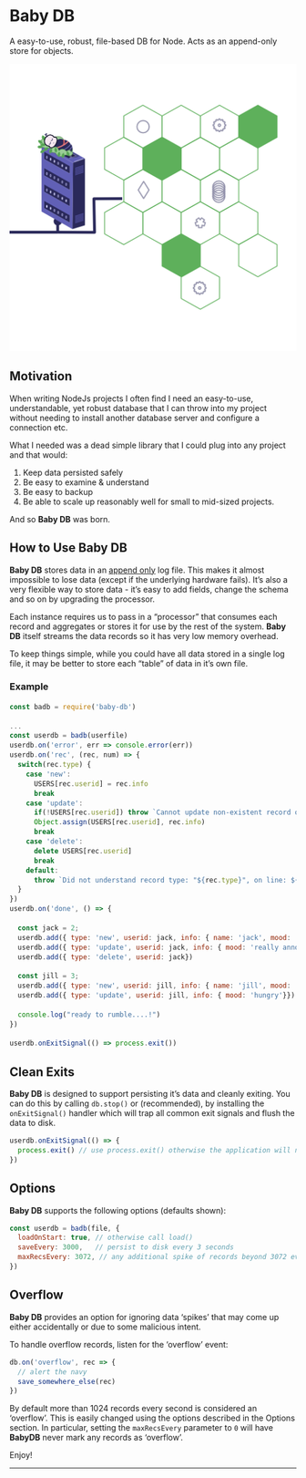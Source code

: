 # Baby DB

A easy-to-use, robust, file-based DB for Node. Acts as an append-only store for objects.

![icon](./baby-db.png)

## Motivation

When writing NodeJs projects I often find I need an easy-to-use, understandable, yet robust database that I can throw into my project without needing to install another database server and configure a connection etc.

What I needed was a dead simple library that I could plug into any project and that would:

1. Keep data persisted safely
2. Be easy to examine & understand
3. Be easy to backup
4. Be able to scale up reasonably well for small to mid-sized projects.

And so **Baby DB** was born.

## How to Use Baby DB

**Baby DB** stores data in an [append only](https://en.wikipedia.org/wiki/Append-only) log file. This makes it almost impossible to lose data (except if the underlying hardware fails). It’s also a very flexible way to store data - it’s easy to add fields, change the schema and so on by upgrading the processor.

Each instance requires us to pass in a “processor” that consumes each record and aggregates or stores it for use by the rest of the system.  **Baby DB** itself streams the data records so it has very low memory overhead.

To keep things simple, while you could have all data stored in a single log file, it may be better to store each “table” of data in it’s own file.

### Example

```javascript
const badb = require('baby-db')

...
const userdb = badb(userfile)
userdb.on('error', err => console.error(err))
userdb.on('rec', (rec, num) => {
  switch(rec.type) {
    case 'new':
      USERS[rec.userid] = rec.info
      break
    case 'update':
      if(!USERS[rec.userid]) throw `Cannot update non-existent record on line: ${num}`
      Object.assign(USERS[rec.userid], rec.info)
      break
    case 'delete':
      delete USERS[rec.userid]
      break
    default:
      throw `Did not understand record type: "${rec.type}", on line: ${num}`
  }
})
userdb.on('done', () => {

  const jack = 2;
  userdb.add({ type: 'new', userid: jack, info: { name: 'jack', mood: 'annoyed'}})
  userdb.add({ type: 'update', userid: jack, info: { mood: 'really annoyed'}})
  userdb.add({ type: 'delete', userid: jack})

  const jill = 3;
  userdb.add({ type: 'new', userid: jill, info: { name: 'jill', mood: 'sleepy'}})
  userdb.add({ type: 'update', userid: jill, info: { mood: 'hungry'}})

  console.log("ready to rumble....!")
})

userdb.onExitSignal(() => process.exit())

```

## Clean Exits

**Baby DB** is designed to support persisting it’s data and cleanly exiting. You can do this by calling `db.stop()` or (recommended), by installing the `onExitSignal()` handler which will trap all common exit signals and flush the data to disk.

```javascript
userdb.onExitSignal(() => {
  process.exit() // use process.exit() otherwise the application will not exit
})
```

## Options

**Baby DB** supports the following options (defaults shown):

```javascript
const userdb = badb(file, {
  loadOnStart: true, // otherwise call load()
  saveEvery: 3000,   // persist to disk every 3 seconds
  maxRecsEvery: 3072, // any additional spike of records beyond 3072 every 3 seconds will raise an 'overflow' event
})
```

## Overflow

**Baby DB** provides an option for ignoring data ‘spikes’ that may come up either accidentally or due to some malicious intent. 

To handle overflow records, listen for the ‘overflow’ event:

```javascript
db.on('overflow', rec => {
  // alert the navy
  save_somewhere_else(rec)
})
```

By default more than 1024 records every second is considered an ‘overflow’. This is easily changed using the options described in the Options section. In particular, setting the `maxRecsEvery` parameter to `0` will have **BabyDB** never mark any records as ‘overflow’.

Enjoy!

------

